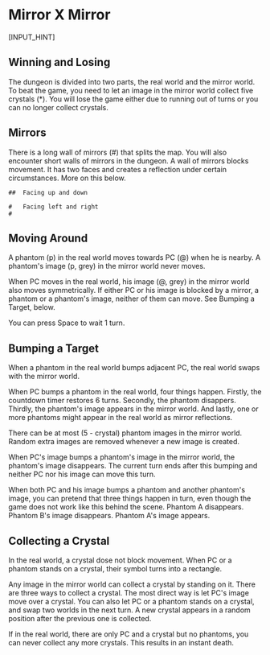 # Mirror X Mirror

[INPUT_HINT]

## Winning and Losing

The dungeon is divided into two parts, the real world and the mirror world. To beat the game, you need to let an image in the mirror world collect five crystals (*). You will lose the game either due to running out of turns or you can no longer collect crystals.

## Mirrors

There is a long wall of mirrors (#) that splits the map. You will also encounter short walls of mirrors in the dungeon. A wall of mirrors blocks movement. It has two faces and creates a reflection under certain circumstances. More on this below.

    ##  Facing up and down

    #   Facing left and right
    #

## Moving Around

A phantom (p) in the real world moves towards PC (@) when he is nearby. A phantom's image (p, grey) in the mirror world never moves.

When PC moves in the real world, his image (@, grey) in the mirror world also moves symmetrically. If either PC or his image is blocked by a mirror, a phantom or a phantom's image, neither of them can move. See Bumping a Target, below.

You can press Space to wait 1 turn.

## Bumping a Target

When a phantom in the real world bumps adjacent PC, the real world swaps with the mirror world.

When PC bumps a phantom in the real world, four things happen. Firstly, the countdown timer restores 6 turns. Secondly, the phantom disappers. Thirdly, the phantom's image appears in the mirror world. And lastly, one or more phantoms might appear in the real world as mirror reflections.

There can be at most (5 - crystal) phantom images in the mirror world. Random extra images are removed whenever a new image is created.

When PC's image bumps a phantom's image in the mirror world, the phantom's image disappears. The current turn ends after this bumping and neither PC nor his image can move this turn.

When both PC and his image bumps a phantom and another phantom's image, you can pretend that three things happen in turn, even though the game does not work like this behind the scene. Phantom A disappears. Phantom B's image disappears. Phantom A's image appears.

## Collecting a Crystal

In the real world, a crystal dose not block movement. When PC or a phantom stands on a crystal, their symbol turns into a rectangle.

Any image in the mirror world can collect a crystal by standing on it. There are three ways to collect a crystal. The most direct way is let PC's image move over a crystal. You can also let PC or a phantom stands on a crystal, and swap two worlds in the next turn. A new crystal appears in a random position after the previous one is collected.

If in the real world, there are only PC and a crystal but no phantoms, you can never collect any more crystals. This results in an instant death.
